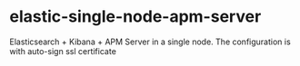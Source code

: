 # elastic-single-node-apm-server
Elasticsearch + Kibana + APM Server in a single node. 
The configuration is with auto-sign ssl certificate
